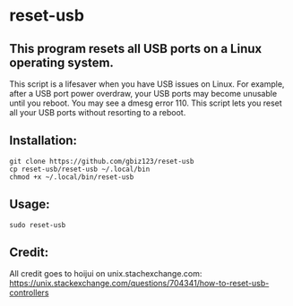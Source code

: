 # reset-usb
## This program resets all USB ports on a Linux operating system.
This script is a lifesaver when you have USB issues on Linux.
For example, after a USB port power overdraw, your USB ports may become unusable until you reboot. You may see a dmesg error 110. This script lets you reset all your USB ports without resorting to a reboot.

## Installation:
```
git clone https://github.com/gbiz123/reset-usb
cp reset-usb/reset-usb ~/.local/bin
chmod +x ~/.local/bin/reset-usb
```

## Usage:
`sudo reset-usb`

## Credit:
All credit goes to hoijui on unix.stachexchange.com:
https://unix.stackexchange.com/questions/704341/how-to-reset-usb-controllers
